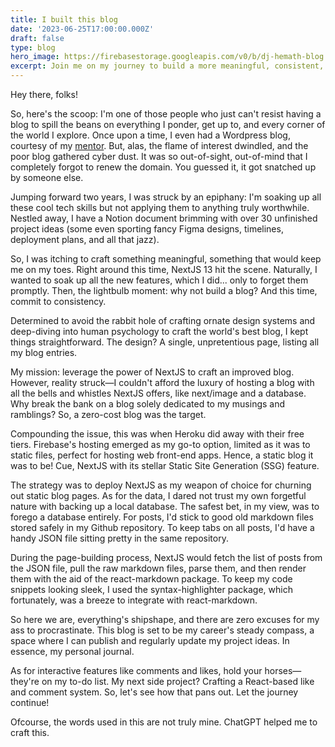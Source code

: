 ```yaml
---
title: I built this blog
date: '2023-06-25T17:00:00.000Z'
draft: false
type: blog
hero_image: https://firebasestorage.googleapis.com/v0/b/dj-hemath-blog.appspot.com/o/blog-images%2Fi-built-this-blog.jpg?alt=media&token=91c90104-679e-4045-b3b9-28d2f11efd3e
excerpt: Join me on my journey to build a more meaningful, consistent, and cost-effective blog using NextJS 13.
---
```


Hey there, folks!

So, here's the scoop: I'm one of those people who just can't resist having a blog to spill the beans on everything I ponder, get up to, and every corner of the world I explore. Once upon a time, I even had a Wordpress blog, courtesy of my [mentor](https://twitter.com/saiy2k). But, alas, the flame of interest dwindled, and the poor blog gathered cyber dust. It was so out-of-sight, out-of-mind that I completely forgot to renew the domain. You guessed it, it got snatched up by someone else.

Jumping forward two years, I was struck by an epiphany: I'm soaking up all these cool tech skills but not applying them to anything truly worthwhile. Nestled away, I have a Notion document brimming with over 30 unfinished project ideas (some even sporting fancy Figma designs, timelines, deployment plans, and all that jazz).

So, I was itching to craft something meaningful, something that would keep me on my toes. Right around this time, NextJS 13 hit the scene. Naturally, I wanted to soak up all the new features, which I did... only to forget them promptly. Then, the lightbulb moment: why not build a blog? And this time, commit to consistency.

Determined to avoid the rabbit hole of crafting ornate design systems and deep-diving into human psychology to craft the world's best blog, I kept things straightforward. The design? A single, unpretentious page, listing all my blog entries.

My mission: leverage the power of NextJS to craft an improved blog. However, reality struck—I couldn't afford the luxury of hosting a blog with all the bells and whistles NextJS offers, like next/image and a database. Why break the bank on a blog solely dedicated to my musings and ramblings? So, a zero-cost blog was the target.

Compounding the issue, this was when Heroku did away with their free tiers. Firebase's hosting emerged as my go-to option, limited as it was to static files, perfect for hosting web front-end apps. Hence, a static blog it was to be! Cue, NextJS with its stellar Static Site Generation (SSG) feature.

The strategy was to deploy NextJS as my weapon of choice for churning out static blog pages. As for the data, I dared not trust my own forgetful nature with backing up a local database. The safest bet, in my view, was to forego a database entirely. For posts, I'd stick to good old markdown files stored safely in my Github repository. To keep tabs on all posts, I'd have a handy JSON file sitting pretty in the same repository.

During the page-building process, NextJS would fetch the list of posts from the JSON file, pull the raw markdown files, parse them, and then render them with the aid of the react-markdown package. To keep my code snippets looking sleek, I used the syntax-highlighter package, which fortunately, was a breeze to integrate with react-markdown.

So here we are, everything's shipshape, and there are zero excuses for my ass to procrastinate. This blog is set to be my career's steady compass, a space where I can publish and regularly update my project ideas. In essence, my personal journal.

As for interactive features like comments and likes, hold your horses—they're on my to-do list. My next side project? Crafting a React-based like and comment system. So, let's see how that pans out. Let the journey continue!

Ofcourse, the words used in this are not truly mine. ChatGPT helped me to craft this.
